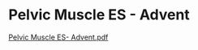 # Pelvic Muscle ES - Advent

[Pelvic Muscle ES- Advent.pdf](Pelvic%20Muscle%20ES%20-%20Advent%2070ddc975106047919fc7899c54ad6233/Pelvic_Muscle_ES-_Advent.pdf)